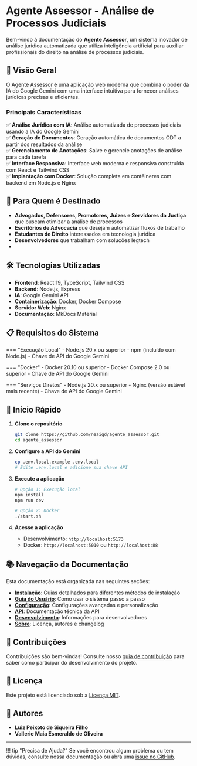 # Agente Assessor - Análise de Processos Judiciais

Bem-vindo à documentação do **Agente Assessor**, um sistema inovador de análise jurídica automatizada que utiliza inteligência artificial para auxiliar profissionais do direito na análise de processos judiciais.

## 🚀 Visão Geral

O Agente Assessor é uma aplicação web moderna que combina o poder da IA do Google Gemini com uma interface intuitiva para fornecer análises jurídicas precisas e eficientes.

### Principais Características

✅ **Análise Jurídica com IA**: Análise automatizada de processos judiciais usando a IA do Google Gemini  
✅ **Geração de Documentos**: Geração automática de documentos ODT a partir dos resultados da análise  
✅ **Gerenciamento de Anotações**: Salve e gerencie anotações de análise para cada tarefa  
✅ **Interface Responsiva**: Interface web moderna e responsiva construída com React e Tailwind CSS  
✅ **Implantação com Docker**: Solução completa em contêineres com backend em Node.js e Nginx  

## 🎯 Para Quem é Destinado

- **Advogados, Defensores, Promotores, Juizes e Servidores da Justiça** que buscam otimizar a análise de processos
- **Escritórios de Advocacia** que desejam automatizar fluxos de trabalho
- **Estudantes de Direito** interessados em tecnologia jurídica
- **Desenvolvedores** que trabalham com soluções legtech
- 

## 🛠️ Tecnologias Utilizadas

- **Frontend**: React 19, TypeScript, Tailwind CSS
- **Backend**: Node.js, Express
- **IA**: Google Gemini API
- **Containerização**: Docker, Docker Compose
- **Servidor Web**: Nginx
- **Documentação**: MkDocs Material

## 📋 Requisitos do Sistema

=== "Execução Local"
    - Node.js 20.x ou superior
    - npm (incluído com Node.js)
    - Chave de API do Google Gemini

=== "Docker"
    - Docker 20.10 ou superior
    - Docker Compose 2.0 ou superior
    - Chave de API do Google Gemini

=== "Serviços Diretos"
    - Node.js 20.x ou superior
    - Nginx (versão estável mais recente)
    - Chave de API do Google Gemini

## 🚀 Início Rápido

1. **Clone o repositório**
   ```bash
   git clone https://github.com/neaigd/agente_assessor.git
   cd agente_assessor
   ```

2. **Configure a API do Gemini**
   ```bash
   cp .env.local.example .env.local
   # Edite .env.local e adicione sua chave API
   ```

3. **Execute a aplicação**
   ```bash
   # Opção 1: Execução local
   npm install
   npm run dev
   
   # Opção 2: Docker
   ./start.sh
   ```

4. **Acesse a aplicação**
   - Desenvolvimento: `http://localhost:5173`
   - Docker: `http://localhost:5010` ou `http://localhost:88`

## 📚 Navegação da Documentação

Esta documentação está organizada nas seguintes seções:

- **[Instalação](installation/requirements.md)**: Guias detalhados para diferentes métodos de instalação
- **[Guia do Usuário](user-guide/getting-started.md)**: Como usar o sistema passo a passo
- **[Configuração](configuration/environment.md)**: Configurações avançadas e personalização
- **[API](api/reference.md)**: Documentação técnica da API
- **[Desenvolvimento](development/architecture.md)**: Informações para desenvolvedores
- **[Sobre](about/license.md)**: Licença, autores e changelog

## 🤝 Contribuições

Contribuições são bem-vindas! Consulte nosso [guia de contribuição](development/contributing.md) para saber como participar do desenvolvimento do projeto.

## 📄 Licença

Este projeto está licenciado sob a [Licença MIT](about/license.md).

## 👥 Autores

- **Luiz Peixoto de Siqueira Filho**
- **Vallerie Maia Esmeraldo de Oliveira**

---

!!! tip "Precisa de Ajuda?"
    Se você encontrou algum problema ou tem dúvidas, consulte nossa documentação ou abra uma [issue no GitHub](https://github.com/username/agente_assessor/issues).
